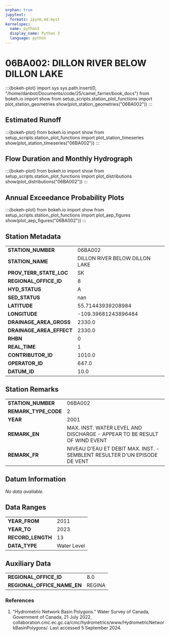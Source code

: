 ```yaml
---
orphan: true
jupytext:
  formats: ipynb,md:myst
kernelspec:
  name: python3
  display_name: Python 3
  language: python
---
```


# 06BA002: DILLON RIVER BELOW DILLON LAKE

:::{bokeh-plot}
import sys
sys.path.insert(0, "/home/danbot/Documents/code/25/camel_farrier/book_docs")
from bokeh.io import show
from setup_scripts.station_plot_functions import plot_station_geometries
show(plot_station_geometries("06BA002"))
:::

## Estimated Runoff

:::{bokeh-plot}
from bokeh.io import show
from setup_scripts.station_plot_functions import plot_station_timeseries
show(plot_station_timeseries("06BA002"))
:::

## Flow Duration and Monthly Hydrograph

:::{bokeh-plot}
from bokeh.io import show
from setup_scripts.station_plot_functions import plot_distributions
show(plot_distributions("06BA002"))
:::

## Annual Exceedance Probability Plots

:::{bokeh-plot}
from bokeh.io import show
from setup_scripts.station_plot_functions import plot_aep_figures
show(plot_aep_figures("06BA002"))
:::

## Station Metadata

<table class="dataframe table">
<tr><td><strong>STATION_NUMBER</strong></td><td>06BA002</td></tr>
<tr><td><strong>STATION_NAME</strong></td><td>DILLON RIVER BELOW DILLON LAKE</td></tr>
<tr><td><strong>PROV_TERR_STATE_LOC</strong></td><td>SK</td></tr>
<tr><td><strong>REGIONAL_OFFICE_ID</strong></td><td>8</td></tr>
<tr><td><strong>HYD_STATUS</strong></td><td>A</td></tr>
<tr><td><strong>SED_STATUS</strong></td><td>nan</td></tr>
<tr><td><strong>LATITUDE</strong></td><td>55.71443939208984</td></tr>
<tr><td><strong>LONGITUDE</strong></td><td>-109.39681243896484</td></tr>
<tr><td><strong>DRAINAGE_AREA_GROSS</strong></td><td>2330.0</td></tr>
<tr><td><strong>DRAINAGE_AREA_EFFECT</strong></td><td>2330.0</td></tr>
<tr><td><strong>RHBN</strong></td><td>0</td></tr>
<tr><td><strong>REAL_TIME</strong></td><td>1</td></tr>
<tr><td><strong>CONTRIBUTOR_ID</strong></td><td>1010.0</td></tr>
<tr><td><strong>OPERATOR_ID</strong></td><td>647.0</td></tr>
<tr><td><strong>DATUM_ID</strong></td><td>10.0</td></tr>
</table>

## Station Remarks

<table class="dataframe table">
<tr><td><strong>STATION_NUMBER</strong></td><td>06BA002</td></tr>
<tr><td><strong>REMARK_TYPE_CODE</strong></td><td>2</td></tr>
<tr><td><strong>YEAR</strong></td><td>2001</td></tr>
<tr><td><strong>REMARK_EN</strong></td><td>MAX. INST. WATER LEVEL AND DISCHARGE - APPEAR TO BE RESULT OF WIND EVENT </td></tr>
<tr><td><strong>REMARK_FR</strong></td><td>NIVEAU D'EAU ET DEBIT MAX. INST. - SEMBLENT RESULTER D'UN EPISODE DE VENT</td></tr>
</table>

## Datum Information

<p><em>No data available.</em></p>

## Data Ranges

<table class="dataframe table">
<tr><td><strong>YEAR_FROM</strong></td><td>2011</td></tr>
<tr><td><strong>YEAR_TO</strong></td><td>2023</td></tr>
<tr><td><strong>RECORD_LENGTH</strong></td><td>13</td></tr>
<tr><td><strong>DATA_TYPE</strong></td><td>Water Level</td></tr>
</table>

## Auxiliary Data

<table class="dataframe table">
<tr><td><strong>REGIONAL_OFFICE_ID</strong></td><td>8.0</td></tr>
<tr><td><strong>REGIONAL_OFFICE_NAME_EN</strong></td><td>REGINA</td></tr>
</table>

### References

1. "Hydrometric Network Basin Polygons." Water Survey of Canada, Government of Canada, 21 July 2022, collaboration.cmc.ec.gc.ca/cmc/hydrometrics/www/HydrometricNetworkBasinPolygons/.
Last accessed 5 September 2024.



